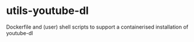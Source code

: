 # utils-youtube-dl

Dockerfile and (user) shell scripts to support a containerised installation of youtube-dl
